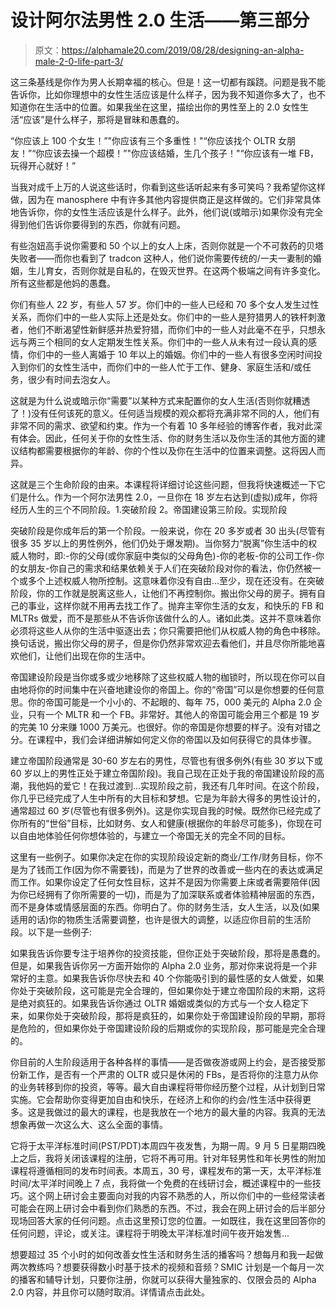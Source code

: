 # 设计阿尔法男性 2.0 生活——第三部分

> 原文：<https://alphamale20.com/2019/08/28/designing-an-alpha-male-2-0-life-part-3/>

这三条基线是你作为男人长期幸福的核心。但是！这一切都有蹊跷。问题是我不能告诉你，比如你理想中的女性生活应该是什么样子，因为我不知道你多大了，也不知道你在生活中的位置。如果我坐在这里，描绘出你的男性至上的 2.0 女性生活“应该”是什么样子，那将是冒昧和愚蠢的。

“你应该上 100 个女生！”"你应该有三个多重性！"“你应该找个 OLTR 女朋友！”“你应该去操一个超模！”"你应该结婚，生几个孩子！"“你应该有一堆 FB，玩得开心就好！”

当我对成千上万的人说这些话时，你看到这些话听起来有多可笑吗？我希望你这样做，因为在 manosphere 中有许多其他内容提供商正是这样做的。它们非常具体地告诉你，你的女性生活应该是什么样子。此外，他们说(或暗示)如果你没有完全得到他们告诉你要得到的东西，你就有问题。

有些泡妞高手说你需要和 50 个以上的女人上床，否则你就是一个不可救药的贝塔失败者——而你也看到了 tradcon 这种人，他们说你需要传统的/一夫一妻制的婚姻，生儿育女，否则你就是自私的，在毁灭世界。在这两个极端之间有许多变化。所有这些都是他妈的愚蠢。

你们有些人 22 岁，有些人 57 岁。你们中的一些人已经和 70 多个女人发生过性关系，而你们中的一些人实际上还是处女。你们中的一些人是狩猎男人的铁杆刺激者，他们不断渴望性新鲜感并热爱狩猎，而你们中的一些人对此毫不在乎，只想永远与两三个相同的女人定期发生性关系。你们中的一些人从未有过一段认真的感情，你们中的一些人离婚于 10 年以上的婚姻。你们中的一些人有很多空闲时间投入到你们的女性生活中，而你们中的一些人忙于工作、健身、家庭生活和/或任务，很少有时间去泡女人。

这就是为什么说或暗示你“需要”以某种方式来配置你的女人生活(否则你就糟透了！)没有任何该死的意义。任何适当规模的观众都将充满非常不同的人，他们有非常不同的需求、欲望和约束。作为一个有着 10 多年经验的博客作者，我对此深有体会。因此，任何关于你的女性生活、你的财务生活以及你生活的其他方面的建议结构都需要根据你的年龄、你的个性以及你在生活中的位置来调整。这将因人而异。

这就是三个生命阶段的由来。本课程将详细讨论这些问题，但我将快速概述一下它们是什么。作为一个阿尔法男性 2.0，一旦你在 18 岁左右达到(虚拟)成年，你将经历人生的三个不同阶段。1.突破阶段 2。帝国建设第三阶段。实现阶段

突破阶段是你成年后的第一个阶段。一般来说，你在 20 多岁或者 30 出头(尽管有很多 35 岁以上的男性例外，他们仍处于爆发期)。当你努力“脱离”你生活中的权威人物时，即:-你的父母(或你家庭中类似的父母角色)-你的老板-你的公司工作-你的女朋友-你自己的需求和结果依赖关于人们在突破阶段对你的看法，你仍然被一个或多个上述权威人物所控制。这意味着你没有自由…至少，现在还没有。在突破阶段，你的工作就是脱离这些人，让他们不再控制你。搬出你父母的房子。拥有自己的事业，这样你就不用再去找工作了。抛弃主宰你生活的女友，和快乐的 FB 和 MLTRs 做爱，而不是那些从不告诉你该做什么的人。诸如此类。这并不意味着你必须将这些人从你的生活中驱逐出去；你只需要把他们从权威人物的角色中移除。换句话说，搬出你父母的房子，但是你仍然非常欢迎去看他们，并且尽你所能地喜欢他们，让他们出现在你的生活中。

帝国建设阶段是当你或多或少地移除了这些权威人物的枷锁时，所以现在你可以自由地将你的时间集中在兴奋地建设你的帝国上。你的“帝国”可以是你想要的任何意思。你的帝国可能是一个小小的、不起眼的、每年 75，000 美元的 Alpha 2.0 企业，只有一个 MLTR 和一个 FB。非常好。其他人的帝国可能会用三个都是 19 岁的完美 10 分来赚 1000 万美元。也很好。你的帝国是你想要的样子。没有对错之分。在课程中，我们会详细讲解如何定义你的帝国以及如何获得它的具体步骤。

建立帝国阶段通常是 30-60 岁左右的男性，尽管也有很多例外(有些 30 岁以下或 60 岁以上的男性正处于建立帝国阶段)。我自己现在正处于我的帝国建设阶段的高潮，我他妈的爱它！在我过渡到…实现阶段之前，我还有几年时间。在这个阶段，你几乎已经完成了人生中所有的大目标和梦想。它是为年龄大得多的男性设计的，通常超过 60 岁(尽管也有很多例外)。这是你实现自我的时候。既然你已经完成了你所有的“世俗”目标，比如财务、女人和健康(根据你的年龄尽可能多)，你现在可以自由地体验任何你想体验的，与建立一个帝国无关的完全不同的目标。

这里有一些例子。如果你决定在你的实现阶段设定新的商业/工作/财务目标，你不是为了钱而工作(因为你不需要钱)，而是为了世界的改善或一些内在的表达或满足而工作。如果你设定了任何女性目标，这并不是因为你需要上床或者需要陪伴(因为你已经拥有了你所需要的一切)，而是为了加深联系或者体验精神层面的东西，而不是身体或情感层面的东西。你明白了。你的财务生活，女人生活，以及(如果适用的话)你的物质生活需要调整，也许是很大的调整，以适应你目前的生活阶段。以下是一些例子:

如果我告诉你要专注于培养你的投资技能，但你正处于突破阶段，那将是愚蠢的。但是，如果我告诉你另一方面开始你的 Alpha 2.0 业务，那对你来说将是一个非常好的主意。如果我告诉你尽快去和 40 个你能吸引到的最性感的女人做爱，如果你处于突破阶段，这可能是完全合理的，但如果你处于建立帝国阶段的末期，这将是绝对疯狂的。如果我告诉你通过 OLTR 婚姻或类似的方式与一个女人稳定下来，如果你处于突破阶段，那将是疯狂的，如果你处于帝国建设阶段的早期，那将是危险的，但如果你处于帝国建设阶段的后期或你的实现阶段，那可能是完全合理的。

你目前的人生阶段适用于各种各样的事情——是否做夜游或网上约会，是否接受那份新工作，是否有一个严肃的 OLTR 或只是休闲的 FBs，是否将你的注意力从你的业务转移到你的投资，等等。最大自由课程将带你经历整个过程，从计划到日常实施。它会帮助你变得更加自由和快乐，在经济上和你的约会/性生活中获得更多。这是我做过的最大的课程，也是我放在一个地方的最大量的内容。我真的无法想象再做一次这么大、这么全面的事情。

它将于太平洋标准时间(PST/PDT)本周四午夜发售，为期一周。9 月 5 日星期四晚上之后，我将关闭该课程的注册，它将不再可用。针对年轻男性和年长男性的附加课程将遵循相同的发布时间表。本周五，30 号，课程发布的第一天，太平洋标准时间/太平洋时间晚上 7 点，我将做一个免费的在线研讨会，概述课程中的一些技巧。这个网上研讨会主要面向对我的内容不熟悉的人，所以你们中的一些经常读者可能会在网上研讨会中看到你们熟悉的东西。不过，我会在网上研讨会的后半部分现场回答大家的任何问题。点击这里预订您的位置。一如既往，我在这里回答你的任何问题，评论，或关注。课程将于明晚太平洋标准时间午夜开始发售...

想要超过 35 个小时的如何改善女性生活和财务生活的播客吗？想每月和我一起做两次教练吗？想要获得数小时基于技术的视频和音频？SMIC 计划是一个每月一次的播客和辅导计划，只要你注册，你就可以获得大量独家的、仅限会员的 Alpha 2.0 内容，并且你可以随时取消。详情请点击此处。